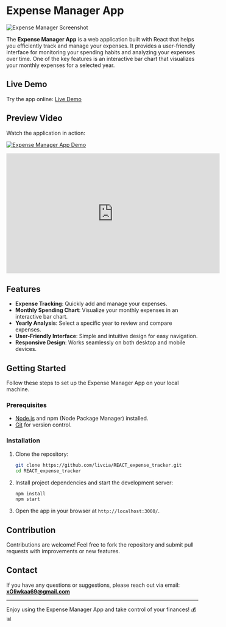 # Expense Manager App

![Expense Manager Screenshot](https://i.imgur.com/7Fkg7Iu.png)

The **Expense Manager App** is a web application built with React that helps you efficiently track and manage your expenses. It provides a user-friendly interface for monitoring your spending habits and analyzing your expenses over time. One of the key features is an interactive bar chart that visualizes your monthly expenses for a selected year.

## Live Demo

Try the app online: [Live Demo](https://livcia.github.io/REACT_expense_tracker/)

## Preview Video

Watch the application in action:

[![Expense Manager App Demo](https://img.youtube.com/vi/ULSA8R-rJ5k/0.jpg)](https://youtu.be/ULSA8R-rJ5k)

<iframe width="560" height="315" src="https://www.youtube.com/embed/ULSA8R-rJ5k" frameborder="0" allowfullscreen></iframe>

## Features

- **Expense Tracking**: Quickly add and manage your expenses.
- **Monthly Spending Chart**: Visualize your monthly expenses in an interactive bar chart.
- **Yearly Analysis**: Select a specific year to review and compare expenses.
- **User-Friendly Interface**: Simple and intuitive design for easy navigation.
- **Responsive Design**: Works seamlessly on both desktop and mobile devices.

## Getting Started

Follow these steps to set up the Expense Manager App on your local machine.

### Prerequisites

- [Node.js](https://nodejs.org/) and npm (Node Package Manager) installed.
- [Git](https://git-scm.com/) for version control.

### Installation

1. Clone the repository:
   
   ```bash
   git clone https://github.com/livcia/REACT_expense_tracker.git
   cd REACT_expense_tracker
   ```

2. Install project dependencies and start the development server:
   
   ```bash
   npm install
   npm start
   ```

3. Open the app in your browser at `http://localhost:3000/`.

## Contribution

Contributions are welcome! Feel free to fork the repository and submit pull requests with improvements or new features.

## Contact

If you have any questions or suggestions, please reach out via email: **xOliwkaa69@gmail.com**

---

Enjoy using the Expense Manager App and take control of your finances! 💰📊

